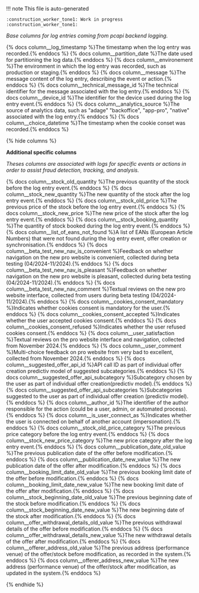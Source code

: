 !!! note
    This file is auto-generated

    :construction_worker_tone1: Work in progress :construction_worker_tone1:


*Base columns for log entries coming from pcapi backend logging.*

{% docs column__log_timestamp %}The timestamp when the log entry was recorded.{% enddocs %}
{% docs column__partition_date %}The date used for partitioning the log data.{% enddocs %}
{% docs column__environement %}The environment in which the log entry was recorded, such as production or staging.{% enddocs %}
{% docs column__message %}The message content of the log entry, describing the event or action.{% enddocs %}
{% docs column__technical_message_id %}The technical identifier for the message associated with the log entry.{% enddocs %}
{% docs column__device_id %}The identifier for the device used during the log entry event.{% enddocs %}
{% docs column__analytics_source %}The source of analytics data, such as "adage" "backoffice", "app-pro", "native" associated with the log entry.{% enddocs %}
{% docs column__choice_datetime %}The timestamp when the cookie conset was recorded.{% enddocs %}

{% hide columns %}

**Additional specific columns**

*Theses columns are associated with logs for specific events or actions in order to assist fraud detection, tracking, and analysis.*

{% docs column__stock_old_quantity %}The previous quantity of the stock before the log entry event.{% enddocs %}
{% docs column__stock_new_quantity %}The new quantity of the stock after the log entry event.{% enddocs %}
{% docs column__stock_old_price %}The previous price of the stock before the log entry event.{% enddocs %}
{% docs column__stock_new_price %}The new price of the stock after the log entry event.{% enddocs %}
{% docs column__stock_booking_quantity %}The quantity of stock booked during the log entry event.{% enddocs %}
{% docs column__list_of_eans_not_found %}A list of EANs (European Article Numbers) that were not found during the log entry event, offer creation or synchronisation.{% enddocs %}
{% docs column__beta_test_new_nav_is_convenient %}Feedback on whether navigation on the new pro website is convenient, collected during beta testing (04/2024-11/2024).{% enddocs %}
{% docs column__beta_test_new_nav_is_pleasant %}Feedback on whether navigation on the new pro website is pleasant, collected during beta testing (04/2024-11/2024).{% enddocs %}
{% docs column__beta_test_new_nav_comment %}Textual reviews on the new pro website interface, collected from users during beta testing (04/2024-11/2024).{% enddocs %}
{% docs column__cookies_consent_mandatory %}Indicates whether cookies consent is mandatory for the user.{% enddocs %}
{% docs column__cookies_consent_accepted %}Indicates whether the user accepted cookies consent.{% enddocs %}
{% docs column__cookies_consent_refused %}Indicates whether the user refused cookies consent.{% enddocs %}
{% docs column__user_satisfaction %}Textual reviews on the pro website interface and navigation, collected from November 2024.{% enddocs %}
{% docs column__user_comment %}Multi-choice feedback on pro website from very bad to excellent, collected from November 2024.{% enddocs %}
{% docs column__suggested_offer_api_id %}API call ID as part of individual offer creation predictiv model of suggested subcategories.{% enddocs %}
{% docs column__suggested_offer_api_subcategory %}Subcategory chosen by the user as part of individual offer creation(predictiv model).{% enddocs %}
{% docs column__suggested_offer_api_subcategories %}Subcategories suggested to the user as part of individual offer creation (predictiv model).{% enddocs %}
{% docs column__author_id %}The identifier of the author responsible for the action (could be a user, admin, or automated process).{% enddocs %}
{% docs column__is_user_connect_as %}Indicates whether the user is connected on behalf of another account (impersonation).{% enddocs %}
{% docs column__stock_old_price_category %}The previous price category before the log entry event.{% enddocs %}
{% docs column__stock_new_price_category %}The new price category after the log entry event.{% enddocs %}
{% docs column__publication_date_old_value %}The previous publication date of the offer before modification.{% enddocs %}
{% docs column__publication_date_new_value %}The new publication date of the offer after modification.{% enddocs %}
{% docs column__booking_limit_date_old_value %}The previous booking limit date of the offer before modification.{% enddocs %}
{% docs column__booking_limit_date_new_value %}The new booking limit date of the offer after modification.{% enddocs %}
{% docs column__stock_beginning_date_old_value %}The previous beginning date of the stock before modification.{% enddocs %}
{% docs column__stock_beginning_date_new_value %}The new beginning date of the stock after modification.{% enddocs %}
{% docs column__offer_withdrawal_details_old_value %}The previous withdrawal details of the offer before modification.{% enddocs %}
{% docs column__offer_withdrawal_details_new_value %}The new withdrawal details of the offer after modification.{% enddocs %}
{% docs column__offerer_address_old_value %}The previous address (performance venue) of the offer/stock before modification, as recorded in the system.{% enddocs %}
{% docs column__offerer_address_new_value %}The new address (performance venue) of the offer/stock after modification, as updated in the system.{% enddocs %}


{% endhide %}
